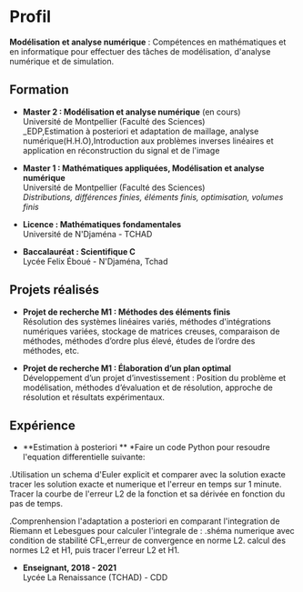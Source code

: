 # Profil

**Modélisation et analyse numérique** : Compétences en mathématiques et en informatique pour effectuer des tâches de modélisation, d'analyse numérique et de simulation.

## Formation

- **Master 2 : Modélisation et analyse numérique** (en cours)  
  Université de Montpellier (Faculté des Sciences)  
  _EDP,Estimation à posteriori et adaptation de maillage, analyse numérique(H.H.O),Introduction aux problèmes inverses linéaires et application en réconstruction du signal et de l'image

- **Master 1 : Mathématiques appliquées, Modélisation et analyse numérique**  
  Université de Montpellier (Faculté des Sciences)  
  _Distributions, différences finies, éléments finis, optimisation, volumes finis_

- **Licence : Mathématiques fondamentales**  
  Université de N'Djaména - TCHAD

- **Baccalauréat : Scientifique C**  
  Lycée Felix Éboué - N'Djaména, Tchad

## Projets réalisés

- **Projet de recherche M1 : Méthodes des éléments finis**  
  Résolution des systèmes linéaires variés, méthodes d'intégrations numériques variées, stockage de matrices creuses, comparaison de méthodes, méthodes d’ordre plus élevé, études de l’ordre des méthodes, etc.

- **Projet de recherche M1 : Élaboration d’un plan optimal**  
  Développement d’un projet d’investissement : Position du problème et modélisation, méthodes d’évaluation et de résolution, approche de résolution et résultats expérimentaux.

## Expérience
- **Estimation à posteriori **
*Faire un code Python pour resoudre l'equation differentielle suivante:

.Utilisation un schema d'Euler explicit et comparer avec la solution exacte
tracer les solution exacte et numerique et l'erreur en temps sur 1 minute.
Tracer la courbe de l'erreur L2 de la fonction et sa dérivée en fonction du pas de temps.

.Comprenhension l'adaptation a posteriori en comparant l'integration de Riemann et Lebesgues
pour calculer l'integrale de :
.shéma numerique avec condition de stabilité CFL,erreur de convergence en norme L2.
calcul des normes L2 et H1, puis tracer l'erreur L2 et H1.
- **Enseignant, 2018 - 2021**  
  Lycée La Renaissance (TCHAD) - CDD
